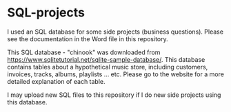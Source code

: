 # SQL-projects
I used an SQL database for some side projects (business questions). Please see the documentation in the Word file in this repository. 

This SQL database - "chinook" was downloaded from https://www.sqlitetutorial.net/sqlite-sample-database/. This database contains tables about a hypothetical music store, including customers, invoices, tracks, albums, playlists ... etc. Please go to the website for a more detailed explanation of each table. 

I may upload new SQL files to this repository if I do new side projects using this database. 
